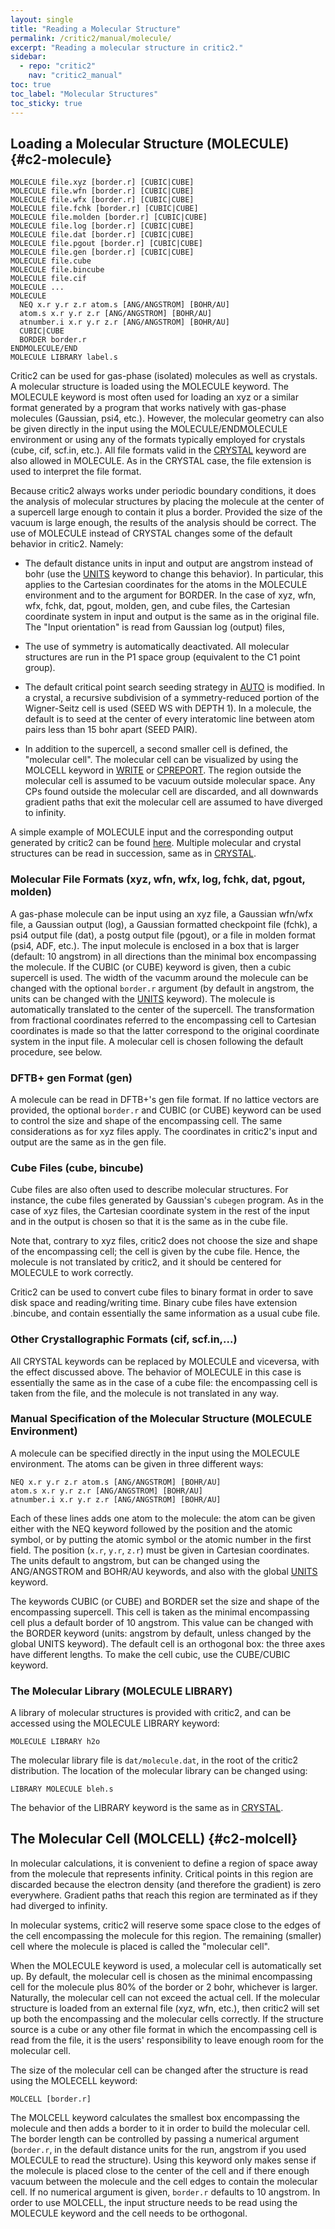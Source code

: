 ```yaml
---
layout: single
title: "Reading a Molecular Structure"
permalink: /critic2/manual/molecule/
excerpt: "Reading a molecular structure in critic2."
sidebar:
  - repo: "critic2"
    nav: "critic2_manual"
toc: true
toc_label: "Molecular Structures"
toc_sticky: true
---
```


## Loading a Molecular Structure (MOLECULE) {#c2-molecule}

~~~
MOLECULE file.xyz [border.r] [CUBIC|CUBE]
MOLECULE file.wfn [border.r] [CUBIC|CUBE]
MOLECULE file.wfx [border.r] [CUBIC|CUBE]
MOLECULE file.fchk [border.r] [CUBIC|CUBE]
MOLECULE file.molden [border.r] [CUBIC|CUBE]
MOLECULE file.log [border.r] [CUBIC|CUBE]
MOLECULE file.dat [border.r] [CUBIC|CUBE]
MOLECULE file.pgout [border.r] [CUBIC|CUBE]
MOLECULE file.gen [border.r] [CUBIC|CUBE]
MOLECULE file.cube
MOLECULE file.bincube
MOLECULE file.cif
MOLECULE ...
MOLECULE
  NEQ x.r y.r z.r atom.s [ANG/ANGSTROM] [BOHR/AU]
  atom.s x.r y.r z.r [ANG/ANGSTROM] [BOHR/AU]
  atnumber.i x.r y.r z.r [ANG/ANGSTROM] [BOHR/AU]
  CUBIC|CUBE
  BORDER border.r
ENDMOLECULE/END
MOLECULE LIBRARY label.s
~~~

Critic2 can be used for gas-phase (isolated) molecules as well as
crystals. A molecular structure is loaded using the MOLECULE
keyword. The MOLECULE keyword is most often used for loading an xyz or
a similar format generated by a program that works natively with
gas-phase molecules (Gaussian, psi4, etc.). However, the molecular
geometry can also be given directly in the input using the
MOLECULE/ENDMOLECULE environment or using any of the formats typically
employed for crystals (cube, cif, scf.in, etc.). All file formats
valid in the [CRYSTAL](/critic2/manual/crystal/#c2-crystal) keyword
are also allowed in MOLECULE. As in the CRYSTAL case, the file
extension is used to interpret the file format.

Because critic2 always works under periodic boundary conditions, it
does the analysis of molecular structures by placing the molecule at
the center of a supercell large enough to contain it plus a
border. Provided the size of the vacuum is large enough, the results
of the analysis should be correct. The use of MOLECULE instead of
CRYSTAL changes some of the default behavior in critic2. Namely:

* The default distance units in input and output are angstrom instead
  of bohr (use the [UNITS](/critic2/manual/inputoutput/#c2-units)
  keyword to change this behavior). In particular, this applies to the
  Cartesian coordinates for the atoms in the MOLECULE environment and
  to the argument for BORDER. In the case of xyz, wfn, wfx, fchk, dat,
  pgout, molden, gen, and cube files, the Cartesian coordinate system in
  input and output is the same as in the original file. The "Input
  orientation" is read from Gaussian log (output) files,

* The use of symmetry is automatically deactivated. All molecular
  structures are run in the P1 space group (equivalent to the C1
  point group).

* The default critical point search seeding strategy in 
  [AUTO](/critic2/manual/cpsearch/#c2-auto) is modified. In a crystal,
  a recursive subdivision of a symmetry-reduced portion of the
  Wigner-Seitz cell is used (SEED WS with DEPTH 1). In a molecule, the
  default is to seed at the center of every interatomic line between
  atom pairs less than 15 bohr apart (SEED PAIR).

* In addition to the supercell, a second smaller cell is defined, the
  "molecular cell". The molecular cell can be visualized by using the
  MOLCELL keyword in [WRITE](/critic2/manual/write/) or
  [CPREPORT](/critic2/manual/cpsearch/#c2-cpreport). The region
  outside the molecular cell is assumed to be vacuum outside molecular
  space. Any CPs found outside the molecular cell are discarded, and
  all downwards gradient paths that exit the molecular cell are
  assumed to have diverged to infinity.

A simple example of MOLECULE input and the corresponding output
generated by critic2 can be found 
[here](/critic2/manual/inputoutput/#c2-simplemol).
Multiple molecular and crystal structures can be read in
succession, same as in [CRYSTAL](/critic2/manual/crystal/#c2-crystal).

### Molecular File Formats (xyz, wfn, wfx, log, fchk, dat, pgout, molden)

A gas-phase molecule can be input using an xyz file, a Gaussian
wfn/wfx file, a Gaussian output (log), a Gaussian formatted checkpoint
file (fchk), a psi4 output file (dat), a postg output file (pgout), or
a file in molden format (psi4, ADF, etc.). The input molecule is
enclosed in a box that is larger (default: 10 angstrom) in all
directions than the minimal box encompassing the molecule. If the
CUBIC (or CUBE) keyword is given, then a cubic supercell is used. The
width of the vacumm around the molecule can be changed with the
optional `border.r` argument (by default in angstrom, the units can be
changed with the [UNITS](/critic2/manual/inputoutput/#c2-units)
keyword). The molecule is automatically translated to the center of
the supercell. The transformation from fractional coordinates referred
to the encompassing cell to Cartesian coordinates is made so that the
latter correspond to the original coordinate system in the input file.
A molecular cell is chosen following the default procedure, see below.

### DFTB+ gen Format (gen)

A molecule can be read in DFTB+'s gen file format. If no lattice
vectors are provided, the optional `border.r` and CUBIC (or CUBE)
keyword can be used to control the size and shape of the encompassing
cell. The same considerations as for xyz files apply.  The coordinates
in critic2's input and output are the same as in the gen file.

### Cube Files (cube, bincube)

Cube files are also often used to describe molecular structures. For
instance, the cube files generated by Gaussian's `cubegen` program. As
in the case of xyz files, the Cartesian coordinate system in the rest
of the input and in the output is chosen so that it is the same as in
the cube file.

Note that, contrary to xyz files, critic2 does not choose the size and
shape of the encompassing cell; the cell is given by the cube
file. Hence, the molecule is not translated by critic2, and it should
be centered for MOLECULE to work correctly.

Critic2 can be used to convert cube files to binary format in order to
save disk space and reading/writing time. Binary cube files have
extension .bincube, and contain essentially the same information as a
usual cube file.

### Other Crystallographic Formats (cif, scf.in,...)

All CRYSTAL keywords can be replaced by MOLECULE and viceversa, with
the effect discussed above. The behavior of MOLECULE in this case is
essentially the same as in the case of a cube file: the encompassing
cell is taken from the file, and the molecule is not translated in any
way.

### Manual Specification of the Molecular Structure (MOLECULE Environment)

A molecule can be specified directly in the input using the MOLECULE
environment. The atoms can be given in three different ways:
~~~
NEQ x.r y.r z.r atom.s [ANG/ANGSTROM] [BOHR/AU]
atom.s x.r y.r z.r [ANG/ANGSTROM] [BOHR/AU]
atnumber.i x.r y.r z.r [ANG/ANGSTROM] [BOHR/AU]
~~~
Each of these lines adds one atom to the molecule: the atom can be
given either with the NEQ keyword followed by the position and the
atomic symbol, or by putting the atomic symbol or the atomic number in
the first field. The position (`x.r`, `y.r`, `z.r`) must be given in
Cartesian coordinates. The units default to angstrom, but can be
changed using the ANG/ANGSTROM and BOHR/AU keywords, and also with the
global [UNITS](/critic2/manual/inputoutput/#c2-units) keyword.

The keywords CUBIC (or CUBE) and BORDER set the size and shape of the
encompassing supercell. This cell is taken as the minimal encompassing
cell plus a default border of 10 angstrom. This value can be changed
with the BORDER keyword (units: angstrom by default, unless changed by
the global UNITS keyword). The default cell is an orthogonal
box: the three axes have different lengths. To make the
cell cubic, use the CUBE/CUBIC keyword.

### The Molecular Library (MOLECULE LIBRARY)

A library of molecular structures is provided with critic2, and can be
accessed using the MOLECULE LIBRARY keyword:
~~~
MOLECULE LIBRARY h2o
~~~
The molecular library file is `dat/molecule.dat`, in the root of the
critic2 distribution. The location of the molecular library can be
changed using:
~~~
LIBRARY MOLECULE bleh.s
~~~
The behavior of the LIBRARY keyword is the same as in
[CRYSTAL](/critic2/manual/crystal/#c2-library).

## The Molecular Cell (MOLCELL) {#c2-molcell}

In molecular calculations, it is convenient to define a region of
space away from the molecule that represents infinity. Critical points
in this region are discarded because the electron density (and
therefore the gradient) is zero everywhere. Gradient paths that reach
this region are terminated as if they had diverged to infinity.

In molecular systems, critic2 will reserve some space close to the
edges of the cell encompassing the molecule for this region. The
remaining (smaller) cell where the molecule is placed is called the
"molecular cell". 

When the MOLECULE keyword is used, a molecular cell is automatically
set up. By default, the molecular cell is chosen as the minimal
encompassing cell for the molecule plus 80% of the border or 2 bohr,
whichever is larger. Naturally, the molecular cell can not exceed the
actual cell. If the molecular structure is loaded from an external
file (xyz, wfn, etc.), then critic2 will set up both the encompassing
and the molecular cells correctly. If the structure source is a cube
or any other file format in which the encompassing cell is read from
the file, it is the users' responsibility to leave enough room for the
molecular cell.

The size of the molecular cell can be changed after the structure is
read using the MOLECELL keyword:
~~~
MOLCELL [border.r]
~~~
The MOLCELL keyword calculates the smallest box encompassing the
molecule and then adds a border to it in order to build the molecular
cell. The border length can be controlled by passing a
numerical argument (`border.r`, in the default distance units for the
run, angstrom if you used MOLECULE to read the structure). Using this
keyword only makes sense if the molecule is placed close to the center
of the cell and if there enough vacuum between the molecule and the
cell edges to contain the molecular cell. If no numerical argument is
given, `border.r` defaults to 10 angstrom. In order to use MOLCELL,
the input structure needs to be read using the MOLECULE keyword and the
cell needs to be orthogonal.

